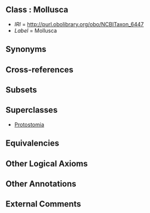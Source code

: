 
## Class : Mollusca

 * *IRI* = http://purl.obolibrary.org/obo/NCBITaxon_6447
 * *Label* = Mollusca

## Synonyms


## Cross-references


## Subsets


## Superclasses

 * [Protostomia](../../NCBITaxon/17/NCBITaxon_33317.md)

## Equivalencies


## Other Logical Axioms


## Other Annotations


## External Comments

